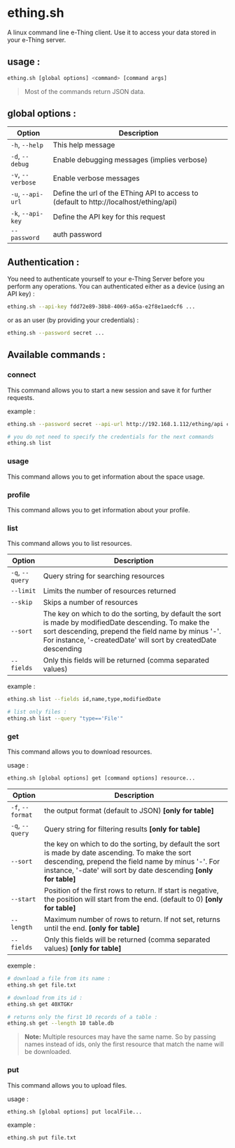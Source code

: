 ething&#46;sh
=========

A linux command line e-Thing client. Use it to access your data stored in your e-Thing server.


## usage :

```bash
ething.sh [global options] <command> [command args]
```

> Most of the commands return JSON data.

## global options :


Option            | Description
---               | ---    
`-h`, `--help`    | This help message
`-d`, `--debug`   | Enable debugging messages (implies verbose)
`-v`, `--verbose` | Enable verbose messages
`-u`, `--api-url` | Define the url of the EThing API to access to (default to http://localhost/ething/api)
`-k`, `--api-key` | Define the API key for this request
`--password`      | auth password


## Authentication :

You need to authenticate yourself to your e-Thing Server before you perform any operations. You can authenticated either as a device (using an API key) : 

```bash
ething.sh --api-key fdd72e89-38b8-4069-a65a-e2f8e1aedcf6 ...
```

or as an user (by providing your credentials) :

```bash
ething.sh --password secret ...
```


## Available commands :

### connect

  This command allows you to start a new session and save it for further requests.

example :

```bash
ething.sh --password secret --api-url http://192.168.1.112/ething/api connect

# you do not need to specify the credentials for the next commands
ething.sh list
```

### usage

  This command allows you to get information about the space usage.

### profile

  This command allows you to get information about your profile.

### list

  This command allows you to list resources.

Option           | Description
---              | ---    
`-q`, `--query`  | Query string for searching resources
`--limit`        | Limits the number of resources returned
`--skip`         | Skips a number of resources 
`--sort`         | The key on which to do the sorting, by default the sort is made by modifiedDate descending. To make the sort descending, prepend the field name by minus '-'. For instance, '-createdDate' will sort by createdDate descending
`--fields`       | Only this fields will be returned (comma separated values)

example :

```bash
ething.sh list --fields id,name,type,modifiedDate

# list only files :
ething.sh list --query "type=='File'"
```

### get

  This command allows you to download resources.

usage :

```bash
ething.sh [global options] get [command options] resource...
```

Option           | Description
---              | ---    
`-f`, `--format` |    the output format (default to JSON) **[only for table]**
`-q`, `--query`  |    Query string for filtering results **[only for table]**
`--sort`         |    the key on which to do the sorting, by default the sort is made by date ascending. To make the sort descending, prepend the field name by minus '-'. For instance, '-date' will sort by date descending **[only for table]**
`--start`        |      Position of the first rows to return. If start is negative, the position will start from the end. (default to 0) **[only for table]**
`--length`       |     Maximum number of rows to return. If not set, returns until the end. **[only for table]**
`--fields`       |      Only this fields will be returned (comma separated values) **[only for table]**


exemple :

```bash
# download a file from its name :
ething.sh get file.txt

# download from its id :
ething.sh get 40XTGKr

# returns only the first 10 records of a table :
ething.sh get --length 10 table.db
```

> **Note:** Multiple resources may have the same name. So by passing names instead of ids, only the first resource that match the name will be downloaded.


### put

  This command allows you to upload files.

usage :

```bash
ething.sh [global options] put localFile...
```

example :

```bash
ething.sh put file.txt
```
